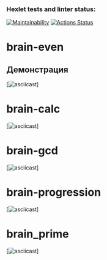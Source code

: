 ### Hexlet tests and linter status:
[![Maintainability](https://api.codeclimate.com/v1/badges/4d55453efea58732ac3e/maintainability)](https://codeclimate.com/github/Nikolaykrasnov/python-project-49/maintainability)
[![Actions Status](https://github.com/Nikolaykrasnov/python-project-49/actions/workflows/hexlet-check.yml/badge.svg)](https://github.com/Nikolaykrasnov/python-project-49/actions)

# brain-even
## Демонстрация
[![asciicast](https://asciinema.org/a/whwgecl9jsrv3Lpx3f3ZFSB2s)]

# brain-calc 
[![asciicast](https://asciinema.org/a/QXug5ioP7fLAqf3yoD9UjBDoM)]

# brain-gcd
[![asciicast](https://asciinema.org/a/wmrX3cyaPFNIHm2NpBFm05tNm)]

# brain-progression
[![asciicast](https://asciinema.org/a/VXaKq6vzbZWkpr6nVJ42swqCl)]

# brain_prime
[![asciicast](https://asciinema.org/a/yIW4fGeON3NpD6QP9k5HgS4XS)]

